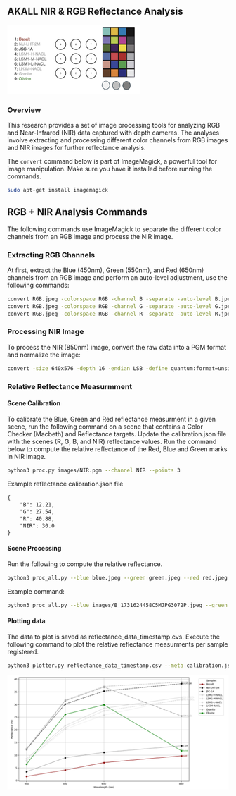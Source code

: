 ## AKALL NIR & RGB Reflectance Analysis

<img src="doc/RGB_NIR_EXP.png" alt="NIR RGB Reflectance Experiment" width="60%">

### Overview
This research provides a set of image processing tools for analyzing RGB and Near-Infrared (NIR) data captured with depth cameras. The analyses involve extracting and processing different color channels from RGB images and NIR images for further reflectance analysis.

The `convert` command below is part of ImageMagick, a powerful tool for image manipulation. Make sure you have it installed before running the commands.
```bash
sudo apt-get install imagemagick
```

## RGB + NIR Analysis Commands
The following commands use ImageMagick to separate the different color channels from an RGB image and process the NIR image.

### Extracting RGB Channels
At first, extract the Blue (450nm), Green (550nm), and Red (650nm) channels from an RGB image and perform an auto-level adjustment, use the following commands:

```bash
convert RGB.jpeg -colorspace RGB -channel B -separate -auto-level B.jpeg
convert RGB.jpeg -colorspace RGB -channel G -separate -auto-level G.jpeg
convert RGB.jpeg -colorspace RGB -channel R -separate -auto-level R.jpeg
```

### Processing NIR Image
To process the NIR (850nm) image, convert the raw data into a PGM format and normalize the image:

```bash
convert -size 640x576 -depth 16 -endian LSB -define quantum:format=unsigned -define quantum:separate -depth 16 gray:NIR.raw -normalize NIR.pgm
```

### Relative Reflectance Measurmment 
#### Scene Calibration
To calibrate the Blue, Green and Red reflectance measurment in a given scene, run the following command on a scene that contains a Color Checker (Macbeth) and Reflectance targets. Update the calibration.json file with the scenes (R, G, B, and NIR) reflectance values. Run the command below to compute the relative reflectance of the Red, Blue and Green marks in NIR image.

```bash
python3 proc.py images/NIR.pgm --channel NIR --points 3
```

Example reflectance calibration.json file
```
{
    "B": 12.21,
    "G": 27.54,
    "R": 40.88,
    "NIR": 30.0
}

```
#### Scene Processing
Run the following to compute the relative reflectance.
```bash
python3 proc_all.py --blue blue.jpeg --green green.jpeg --red red.jpeg --nir nir.pgm --points 9 --calibration calibration.json
```

Example command:
```bash
python3 proc_all.py --blue images/B_1731624458C5MJPG3072P.jpeg --green images/G_1731624458C5MJPG3072P.jpeg --red images/R_1731624458C5MJPG3072P.jpeg --nir images/1731624411IR5640NFOV_UNBINNED.pgm --points 9 --calibration calibration.json
```

#### Plotting data
The data to plot is saved as reflectance_data_timestamp.cvs. Execute the following command to plot the relative reflectance measurments per sample registered.
```bash
python3 plotter.py reflectance_data_timestamp.csv --meta calibration.json
```

![Relative Reflectance Plots](doc/Figure_1.png)